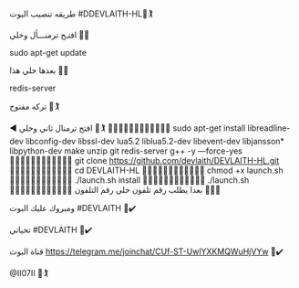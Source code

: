 طريقه تنصيب البوت #DDEVLAITH-HL💠🏌

افتـح ترمنـــأل وخلي 💠🔻 

sudo apt-get update 

بعدها خلي هذا 💠🔻

redis-server

تركه مفتوح 💠🏌

◀️ افتح ترمنال ثاني وخلي 💠🏌
🔻🔻🔻🔻🔻🔻🔻🔻🔻🔻🔻🔻
sudo apt-get install libreadline-dev libconfig-dev libssl-dev lua5.2 liblua5.2-dev libevent-dev libjansson* libpython-dev make unzip git redis-server g++ -y —force-yes
🔻🔻🔻🔻🔻🔻🔻🔻🔻🔻🔻🔻
git clone https://github.com/devlaith/DEVLAITH-HL.git
🔻🔻🔻🔻🔻🔻🔻🔻🔻🔻🔻🔻
cd DEVLAITH-HL
🔻🔻🔻🔻🔻🔻🔻🔻🔻🔻🔻🔻
chmod +x launch.sh
🔻🔻🔻🔻🔻🔻🔻🔻🔻🔻🔻🔻
./launch.sh install
🔻🔻🔻🔻🔻🔻🔻🔻🔻🔻🔻🔻
./launch.sh 
🔻🔻🔻🔻🔻🔻🔻🔻🔻🔻🔻🔻
بعدا يطلب رقم تلفون خلي رقم التلفون 💠🖐🏾

ومبروك عليك البوت #DEVLAITH 💠✔️

تحياتي #DEVLAITH 💠✔️

قناة البوت https://telegram.me/joinchat/CUf-ST-UwlYXKMQWuHjVYw 💠✔️


@II07II 💠🏌
